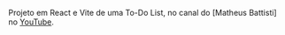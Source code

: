 Projeto em React e Vite de uma To-Do List, no canal do [Matheus Battisti] no [YouTube](https://www.youtube.com/@MatheusBattisti).

